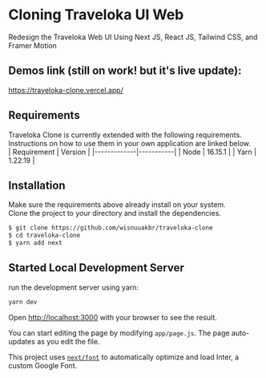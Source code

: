 # Cloning Traveloka UI Web
Redesign the Traveloka Web UI Using Next JS, React JS, Tailwind CSS, and Framer Motion

## Demos link (still on work! but it's live update): 
https://traveloka-clone.vercel.app/

## Requirements
Traveloka Clone is currently extended with the following requirements.  
Instructions on how to use them in your own application are linked below.  
| Requirement | Version   |
|-------------|-----------|
| Node        |  16.15.1  |
| Yarn        |  1.22.19  |

## Installation
Make sure the requirements above already install on your system.  
Clone the project to your directory and install the dependencies.
```bash
$ git clone https://github.com/wisnuuakbr/traveloka-clone
$ cd traveloka-clone
$ yarn add next
```

## Started Local Development Server
run the development server using yarn:
```bash
yarn dev
```

Open [http://localhost:3000](http://localhost:3000) with your browser to see the result.

You can start editing the page by modifying `app/page.js`. The page auto-updates as you edit the file.

This project uses [`next/font`](https://nextjs.org/docs/basic-features/font-optimization) to automatically optimize and load Inter, a custom Google Font.

